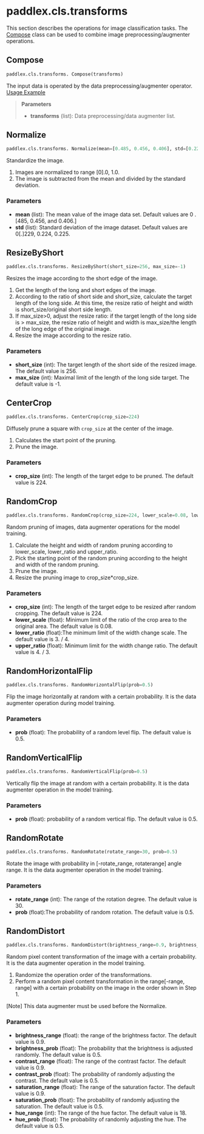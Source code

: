 # paddlex.cls.transforms

This section describes the operations for image classification tasks. The [Compose](#compose) class can be used to combine image preprocessing/augmenter operations.

## Compose
```python
paddlex.cls.transforms. Compose(transforms)
```

The input data is operated by the data preprocessing/augmenter operator. [Usage Example](https://github.com/PaddlePaddle/PaddleX/blob/develop/tutorials/train/image_classification/mobilenetv2.py#L15)

> **Parameters**
>
> * **transforms** (list): Data preprocessing/data augmenter list.


## Normalize
```python
paddlex.cls.transforms. Normalize(mean=[0.485, 0.456, 0.406], std=[0.229, 0.224, 0.225])
```

Standardize the image.
1. Images are normalized to range [0].0, 1.0.
2. The image is subtracted from the mean and divided by the standard deviation.

### Parameters
* **mean** (list): The mean value of the image data set. Default values are 0 .[485, 0.456, and 0.406.]
* **std** (list): Standard deviation of the image dataset. Default values are 0[.]229, 0.224, 0.225.

## ResizeByShort
```python
paddlex.cls.transforms. ResizeByShort(short_size=256, max_size=-1)
```

Resizes the image according to the short edge of the image.
1. Get the length of the long and short edges of the image.
2. According to the ratio of short side and short_size, calculate the target length of the long side. At this time, the resize ratio of height and width is short_size/original short side length.
3. If max_size>0, adjust the resize ratio: if the target length of the long side is > max_size, the resize ratio of height and width is max_size/the length of the long edge of the original image.
4. Resize the image according to the resize ratio.

### Parameters
* **short_size** (int): The target length of the short side of the resized image. The default value is 256.
* **max_size** (int): Maximal limit of the length of the long side target. The default value is -1.

## CenterCrop
```python
paddlex.cls.transforms. CenterCrop(crop_size=224)
```

Diffusely prune a square with `crop_size` at the center of the image.
1. Calculates the start point of the pruning.
2. Prune the image.

### Parameters
* **crop_size** (int): The length of the target edge to be pruned. The default value is 224.

## RandomCrop
```python
paddlex.cls.transforms. RandomCrop(crop_size=224, lower_scale=0.08, lower_ratio=3. / 4, upper_ratio=4. / 3)
```

Random pruning of images, data augmenter operations for the model training.
1. Calculate the height and width of random pruning according to lower_scale, lower_ratio and upper_ratio.
2. Pick the starting point of the random pruning according to the height and width of the random pruning.
3. Prune the image.
4. Resize the pruning image to crop_size*crop_size.

### Parameters
* **crop_size** (int): The length of the target edge to be resized after random cropping. The default value is 224.
* **lower_scale** (float): Minimum limit of the ratio of the crop area to the original area. The default value is 0.08.
* **lower_ratio** (float):The minimum limit of the width change scale. The default value is 3. / 4.
* **upper_ratio** (float): Minimum limit for the width change ratio. The default value is 4. / 3.

## RandomHorizontalFlip
```python
paddlex.cls.transforms. RandomHorizontalFlip(prob=0.5)
```

Flip the image horizontally at random with a certain probability. It is the data augmenter operation during model training.

### Parameters
* **prob** (float): The probability of a random level flip. The default value is 0.5.

## RandomVerticalFlip
```python
paddlex.cls.transforms. RandomVerticalFlip(prob=0.5)
```

Vertically flip the image at random with a certain probability. It is the data augmenter operation in the model training.

### Parameters
* **prob** (float): probability of a random vertical flip. The default value is 0.5.

## RandomRotate
```python
paddlex.cls.transforms. RandomRotate(rotate_range=30, prob=0.5)
```

Rotate the image with probability in [-rotate_range, rotaterange] angle range. It is the data augmenter operation in the model training.

### Parameters
* **rotate_range** (int): The range of the rotation degree. The default value is 30.
* **prob** (float):The probability of random rotation. The default value is 0.5.

## RandomDistort
```python
paddlex.cls.transforms. RandomDistort(brightness_range=0.9, brightness_prob=0.5, contrast_range=0.9, contrast_prob=0.5, saturation_range=0.9, saturation_prob=0.5, hue_range=18, hue_prob=0.5)
```

Random pixel content transformation of the image with a certain probability. It is the data augmenter operation in the model training.
1. Randomize the operation order of the transformations.
2. Perform a random pixel content transformation in the range[-range, range] with a certain probability on the image in the order shown in Step 1.

[Note] This data augmenter must be used before the Normalize.

### Parameters
* **brightness_range** (float): the range of the brightness factor. The default value is 0.9.
* **brightness_prob** (float): The probability that the brightness is adjusted randomly. The default value is 0.5.
* **contrast_range** (float): The range of the contrast factor. The default value is 0.9.
* **contrast_prob** (float): The probability of randomly adjusting the contrast. The default value is 0.5.
* **saturation_range** (float): The range of the saturation factor. The default value is 0.9.
* **saturation_prob** (float): The probability of randomly adjusting the saturation. The default value is 0.5.
* **hue_range** (int): The range of the hue factor. The default value is 18.
* **hue_prob** (float): The probability of randomly adjusting the hue. The default value is 0.5.

<!--
## ComposedClsTransforms
```python
paddlex.cls.transforms.ComposedClsTransforms(mode, crop_size=[224, 224], mean=[0.485, 0.456, 0.406], std=[0.229, 0.224, 0.225], random_horizontal_flip=True)
```
分类模型中已经组合好的数据处理流程，开发者可以直接使用ComposedClsTransforms，简化手动组合transforms的过程, 该类中已经包含了[RandomCrop](#RandomCrop)和[RandomHorizontalFlip](#RandomHorizontalFlip)两种数据增强方式，你仍可以通过[add_augmenters函数接口](#add_augmenters)添加新的数据增强方式。  
ComposedClsTransforms共包括以下几个步骤：
> 训练阶段：
> > 1. 随机从图像中crop一块子图，并resize成crop_size大小
> > 2. 将1的输出按0.5的概率随机进行水平翻转, 若random_horizontal_flip为False，则跳过此步骤
> > 3. 将图像进行归一化
> 验证/预测阶段：
> > 1. 将图像按比例Resize，使得最小边长度为crop_size[0] * 1.14
> > 2. 从图像中心crop出一个大小为crop_size的图像
> > 3. 将图像进行归一化

### Parameters
* **mode** (str): Transforms所处的阶段，包括`train', 'eval'或'test'
* **crop_size** (int|list): 输入到模型里的图像大小，默认为[224, 224]（与原图大小无关，根据上述几个步骤，会将原图处理成该图大小输入给模型训练)
* **mean** (list): 图像均值, 默认为[0.485, 0.456, 0.406]。
* **std** (list): 图像方差，默认为[0.229, 0.224, 0.225]。
* **random_horizontal_flip**(bool): 数据增强，是否以0，5的概率使用随机水平翻转增强，仅在model为'train'时生效，默认为True。底层实现采用[paddlex.cls.transforms.RandomHorizontalFlip](#randomhorizontalflip)

### Add data enhancement methods
```python
ComposedClsTransforms.add_augmenters(augmenters)
```
> **参数**
>
> * **augmenters**(list): 数据增强方式列表

#### Example
```
import paddlex as pdx
from paddlex.cls import transforms
train_transforms = transforms.ComposedClsTransforms(mode='train', crop_size=[320, 320])
eval_transforms = transforms.ComposedClsTransforms(mode='eval', crop_size=[320, 320])

# 添加数据增强
import imgaug.augmenters as iaa
train_transforms.add_augmenters([
			transforms.RandomDistort(),
			iaa.blur.GaussianBlur(sigma=(0.0, 3.0))
])
```
上面代码等价于
```
import paddlex as pdx
from paddlex.cls import transforms
train_transforms = transforms.Composed([
		transforms.RandomDistort(),
		iaa.blur.GaussianBlur(sigma=(0.0, 3.0)),
		# 上面两个为通过add_augmenters额外添加的数据增强方式
		transforms.RandomCrop(crop_size=320),
		transforms.RandomHorizontalFlip(prob=0.5),
		transforms.Normalize()
])
eval_transforms = transforms.Composed([
		transforms.ResizeByShort(short_size=int(320*1.14)),
		transforms.CenterCrop(crop_size=320),
		transforms.Normalize()
])
```
-->
